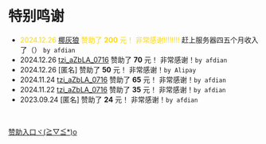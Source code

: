 # 特别鸣谢
- <font color="gold">2024.12.26 [椰灰狼](https://space.bilibili.com/3546795693050045) 赞助了 **200** 元！ 非常感谢!!!!!!!!</font> 赶上服务器四五个月收入了（） <span class="heimu" title="这辈子没见过这么多钱">`by afdian`
- 2024.12.26 [tzi_aZbLA_0716](https://afdian.com/a/tzi_aZbLA_0716) 赞助了 **70** 元！ 非常感谢！`by afdian`
- 2024.12.26 [匿名] 赞助了 **50** 元！ 非常感谢！`by Alipay`
- 2024.11.24 [tzi_aZbLA_0716](https://afdian.com/a/tzi_aZbLA_0716) 赞助了 **65** 元！ 非常感谢！`by afdian`
- 2024.11.22 [tzi_aZbLA_0716](https://afdian.com/a/tzi_aZbLA_0716) 赞助了 **35** 元！ 非常感谢！`by afdian`
- 2023.09.24 [匿名] 赞助了 **24** 元！ 非常感谢！`by afdian`
<br>

[赞助入口ヾ(≧▽≦*)o](https://afdian.com/a/kukemc)
